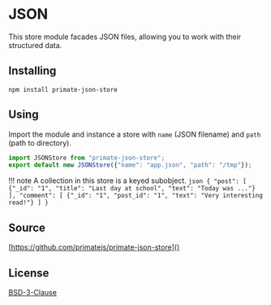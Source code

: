 # JSON

This store module facades JSON files, allowing you to work with their 
structured data.

## Installing

```
npm install primate-json-store
```

## Using

Import the module and instance a store with `name` (JSON filename) and `path`
(path to directory).

```js
import JSONStore from "primate-json-store";
export default new JSONStore({"name": "app.json", "path": "/tmp"});
```
!!! note
    A collection in this store is a keyed subobject.
    ```json
    {
      "post": [
        {"_id": "1", "title": "Last day at school", "text": "Today was ..."}
      ],
      "comment": [
        {"_id": "1", "post_id": "1", "text": "Very interesting read!"}
      ]
    }
    ```

## Source

[https://github.com/primatejs/primate-json-store]()

## License

[BSD-3-Clause]()
